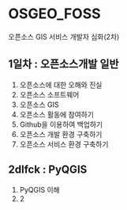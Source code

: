 # OSGEO_FOSS
오픈소스 GIS 서비스 개발자 심화(2차)

## 1일차 : 오픈소스개발 일반
1. 오픈소스에 대한 오해와 진실
2. 오픈소스 소프트웨어
3. 오픈소스 GIS
4. 오픈소스 활동에 참여하기
5. Github을 이용하여 백업하기
6. 오픈소스 개발 환경 구축하기
7. 오픈소스 서비스 환경 구축하기

## 2dlfck : PyQGIS 
1. PyQGIS 이해
2. 2
